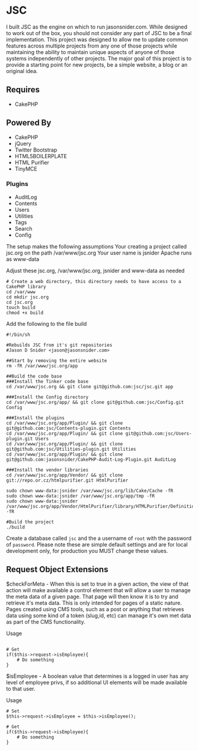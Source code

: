 # JSC

I built JSC as the engine on which to run jasonsnider.com. While designed to work out of the box, you should not 
consider any part of JSC to be a final implementation. This project was designed to allow me to update common features 
across multiple projects from any one of those projects while maintaining the ability to maintain unique aspects of 
anyone of those systems independently of other projects. The major goal of this project is to provide a starting point 
for new projects, be a simple website, a blog or an original idea. 

## Requires 
* CakePHP

## Powered By
* CakePHP
* jQuery
* Twitter Bootstrap
* HTML5BOILERPLATE
* HTML Purifier
* TinyMCE

### Plugins
* AuditLog
* Contents
* Users
* Utilities
* Tags
* Search
* Config

The setup makes the following assumptions
Your creating a project called jsc.org on the path /var/www/jsc.org
Your user name is jsnider
Apache runs as www-data

Adjust these jsc.org, /var/www/jsc.org, jsnider and www-data as needed

````
# Create a web directory, this directory needs to have access to a CakePHP library
cd /var/www
cd mkdir jsc.org
cd jsc.org
touch build
chmod +x build
````

Add the following to the file build
````
#!/bin/sh
 
#Rebuilds JSC from it's git repositories
#Jason D Snider <jason@jasonsnider.com>
 
##Start by removing the entire website
rm -fR /var/www/jsc.org/app 
 
##Build the code base
###Install the Tinker code base
cd /var/www/jsc.org && git clone git@github.com:jsc/jsc.git app

###Install the Config directory
cd /var/www/jsc.org/app/ && git clone git@github.com:jsc/Config.git Config

###Install the plugins
cd /var/www/jsc.org/app/Plugin/ && git clone git@github.com:jsc/Contents-plugin.git Contents
cd /var/www/jsc.org/app/Plugin/ && git clone git@github.com:jsc/Users-plugin.git Users
cd /var/www/jsc.org/app/Plugin/ && git clone git@github.com:jsc/Utilities-plugin.git Utilities
cd /var/www/jsc.org/app/Plugin/ && git clone git@github.com:jasonsnider/CakePHP-Audit-Log-Plugin.git AuditLog

###Install the vendor libraries
cd /var/www/jsc.org/app/Vendor/ && git clone git://repo.or.cz/htmlpurifier.git HtmlPurifier

sudo chown www-data:jsnider /var/www/jsc.org/lib/Cake/Cache -fR
sudo chown www-data:jsnider /var/www/jsc.org/app/tmp -fR
sudo chown www-data:jsnider /var/www/jsc.org/app/Vendor/HtmlPurifier/library/HTMLPurifier/DefinitionCache/Serializer -fR
````

````
#Build the project
./build
````

Create a database called `jsc` and the a username of `root` with the password of `password`. Please note these are 
simple default settings and are for local development only, for production you MUST change these values.

## Request Object Extensions

$checkForMeta - When this is set to true in a given action, the view of that action will make available a control 
element that will allow a user to manage the meta data of a given page. That page will then know it is to try and 
retrieve it's meta data. This is only intended for pages of a static nature. Pages created using CMS tools, such as a 
post or anything that retrieves data using some kind of a token (slug,id, etc) can manage it's own met data as part
of the CMS functionality.

Usage
````

# Get
if($this->request->isEmployee){
    # Do something
}
````

$isEmployee - A boolean value that determines is a logged in user has any level of employee privs, if so additional UI
elements will be made available to that user.

Usage
````
# Set
$this->request->isEmployee = $this->isEmployee();

# Get
if($this->request->isEmployee){
    # Do something
}
````